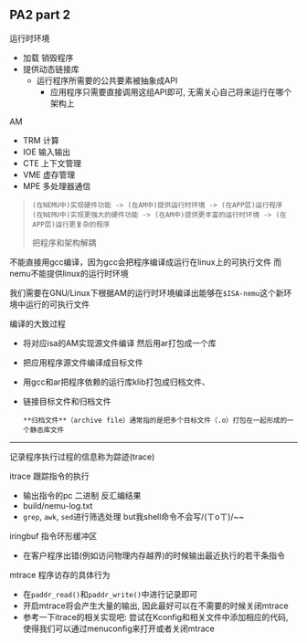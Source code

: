 ## PA2 part 2

运行时环境

- 加载 销毁程序
- 提供动态链接库
  - 运行程序所需要的公共要素被抽象成API
    - 应用程序只需要直接调用这组API即可, 无需关心自己将来运行在哪个架构上

AM

- TRM 计算
- IOE 输入输出
- CTE 上下文管理
- VME 虚存管理
- MPE 多处理器通信

> ```
> (在NEMU中)实现硬件功能 -> (在AM中)提供运行时环境 -> (在APP层)运行程序
> (在NEMU中)实现更强大的硬件功能 -> (在AM中)提供更丰富的运行时环境 -> (在APP层)运行更复杂的程序
> ```
> 把程序和架构解耦

不能直接用gcc编译，因为gcc会把程序编译成运行在linux上的可执行文件 而nemu不能提供linux的运行时环境

我们需要在GNU/Linux下根据AM的运行时环境编译出能够在`$ISA-nemu`这个新环境中运行的可执行文件



编译的大致过程

- 将对应isa的AM实现源文件编译 然后用ar打包成一个库

- 把应用程序源文件编译成目标文件

- 用gcc和ar把程序依赖的运行库klib打包成归档文件、

- 链接目标文件和归档文件

  `**归档文件**（archive file）通常指的是把多个目标文件（.o）打包在一起形成的一个静态库文件`

---

记录程序执行过程的信息称为踪迹(trace)

itrace 跟踪指令的执行

- 输出指令的pc 二进制 反汇编结果
- build/nemu-log.txt
- `grep`, `awk`, `sed`进行筛选处理 but我shell命令不会写/(ㄒoㄒ)/~~

iringbuf 指令环形缓冲区

- 在客户程序出错(例如访问物理内存越界)的时候输出最近执行的若干条指令

mtrace 程序访存的具体行为

- 在`paddr_read()`和`paddr_write()`中进行记录即可
- 开启mtrace将会产生大量的输出, 因此最好可以在不需要的时候关闭mtrace
- 参考一下itrace的相关实现吧: 尝试在Kconfig和相关文件中添加相应的代码, 使得我们可以通过menuconfig来打开或者关闭mtrace



































